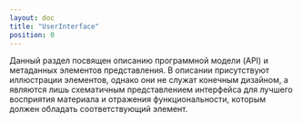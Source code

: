 ```yaml
---
layout: doc
title: "UserInterface"
position: 0
---
```


Данный раздел посвящен описанию программной модели (API) и метаданных элементов представления. В описании
присутствуют иллюстрации элементов, однако они не служат конечным дизайном, а являются лишь схематичным
представлением интерфейса для лучшего восприятия материала и отражения функциональности, которым должен
обладать соответствующий элемент.
